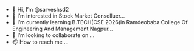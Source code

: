 - 👋 Hi, I’m @sarveshsd2
- 👀 I’m interested in Stock Market Conselluer...
- 🌱 I’m currently learning B.TECH(CSE 2026)in Ramdeobaba College Of Engineering And Management Nagpur...
- 💞️ I’m looking to collaborate on ...
- 📫 How to reach me ...

<!---
sarveshsd2/sarveshsd2 is a ✨ special ✨ repository because its `README.md` (this file) appears on your GitHub profile.
You can click the Preview link to take a look at your changes.
--->
